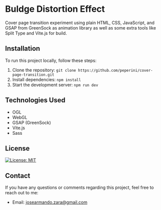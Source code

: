 # Buldge Distortion Effect

<!-- [![Website Preview](preview.png)](https://your-website-url.com) -->

Cover page transition experiment using plain HTML, CSS, JavaScript, and GSAP from GreenSock as animation library as well as some extra tools like Split Type and Vite.js for build.

<!-- ## [See it live](https://) -->

## Installation

To run this project locally, follow these steps:

1. Clone the repository: `git clone https://github.com/peperini/cover-page-transition.git`
2. Install dependencies: `npm install`
3. Start the development server: `npm run dev`

## Technologies Used

- OGL
- WebGL
- GSAP (GreenSock)
- Vite.js
- Sass

## License

[![License: MIT](https://img.shields.io/badge/License-MIT-yellow.svg)](https://opensource.org/licenses/MIT)

## Contact

If you have any questions or comments regarding this project, feel free to reach out to me:

- Email: josearmando.zara@gmail.com

